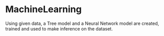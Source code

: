 # MachineLearning
Using given data, a Tree model and a Neural Network model are created, trained and used to make inference on the dataset.
